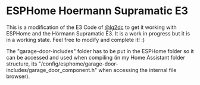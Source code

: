 # ESPHome Hoermann Supramatic E3

This is a modification of the E3 Code of [@lg2dc](https://github.com/lg2dc/hoermann_door/tree/main/esphome) to get it working with ESPHome and the Hörmann Supramatic E3. It is a work in progress but it is in a working state. Feel free to modify and complete it! :)

The "garage-door-includes" folder has to be put in the ESPHome folder so it can be accessed and used when compiling (in my Home Assistant folder structure, its "/config/esphome/garage-door-includes/garage_door_component.h" when accessing the internal file browser).
